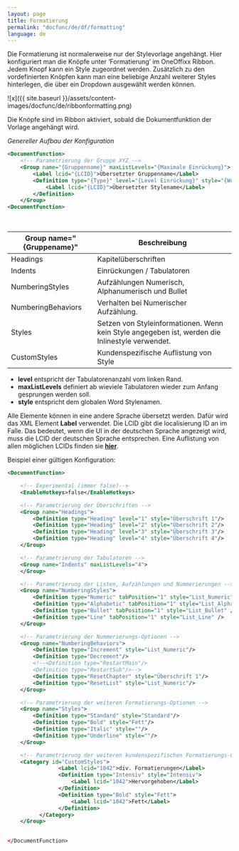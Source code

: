 ```yaml
---
layout: page
title: Formatierung
permalink: "docfunc/de/df/formatting"
language: de
---
```


Die Formatierung ist normalerweise nur der Stylevorlage angehängt. Hier konfiguriert man die Knöpfe unter ‘Formatierung’ im OneOffixx Ribbon. Jedem Knopf kann ein Style zugeordnet werden. Zusätzlich zu den vordefinierten Knöpfen kann man eine beliebige Anzahl weiterer Styles hinterlegen, die über ein Dropdown ausgewählt werden können.


![x]({{ site.baseurl }}/assets/content-images/docfunc/de/ribbonformatting.png)

Die Knöpfe sind im Ribbon aktiviert, sobald die Dokumentfunktion der Vorlage angehängt wird.

_Genereller Aufbau der Konfiguration_
```xml
<DocumentFunction>
    <!-- Parametrierung der Gruppe XYZ -->
    <Group name="{Gruppenname}" maxListLevels="{Maximale Einrückung}">
        <Label lcid="{LCID}">Übersetzter Gruppenname</Label>
        <Definition type="{Type}" level="{Level Einrückung}" style="{Wordstyle}">
            <Label lcid="{LCID}">Übersetzter Stylename</Label>
        </Definition>
    </Group>
<DocumentFunction>
```
<br/>

Group name="{Gruppename}" | Beschreibung
------- | -------
Headings | Kapitelüberschriften
Indents | Einrückungen / Tabulatoren
NumberingStyles  |  Aufzählungen Numerisch, Alphanumerisch und Bullet
NumberingBehaviors | Verhalten bei Numerischer Aufzählung. 
Styles | Setzen von Styleinformationen. Wenn kein Style angegeben ist, werden die Inlinestyle verwendet.
CustomStyles | Kundenspezifische Auflistung von Style

* __level__ entspricht der Tabulatorenanzahl vom linken Rand. 
* __maxListLevels__ definiert ab wieviele Tabulatoren wieder zum Anfang gesprungen werden soll.
* __style__ entspricht dem globalen Word Stylenamen.

Alle Elemente können in eine andere Sprache übersetzt werden. Dafür wird das XML Element __Label__ verwendet. Die LCID gibt die localisierung ID an im Falle. Das bedeutet, wenn die UI in der deutschen Sprache angezeigt wird, muss die LCID der deutschen Sprache entsprechen. Eine Auflistung von allen möglichen LCIDs finden sie [__hier__](https://msdn.microsoft.com/de-ch/goglobal/bb964664.aspx).

Beispiel einer gültigen Konfiguration:
```xml
<DocumentFunction>

    <!-- Experimental (immer false)-->
    <EnableHotkeys>false</EnableHotkeys>

    <!-- Parametrierung der Überschriften -->
    <Group name="Headings">
        <Definition type="Heading" level="1" style="Überschrift 1"/>
        <Definition type="Heading" level="2" style="Überschrift 2"/>
        <Definition type="Heading" level="3" style="Überschrift 3"/>
        <Definition type="Heading" level="4" style="Überschrift 4"/>
    </Group>

    <!-- Parametrierung der Tabulatoren -->
    <Group name="Indents" maxListLevels="4">
    </Group>

    <!-- Parametrierung der Listen, Aufzählungen und Nummerierungen -->
    <Group name="NumberingStyles">
        <Definition type="Numeric" tabPosition="1" style="List_Numeric" />
        <Definition type="Alphabetic" tabPosition="1" style="List_Alphabetic" />
        <Definition type="Bullet" tabPosition="1" style="List_Bullet" />
        <Definition type="Line" tabPosition="1" style="List_Line" />
    </Group>

    <!-- Parametrierung der Nummerierungs-Optionen -->
    <Group name="NumberingBehaviors">
        <Definition type="Increment" style="List_Numeric"/>
        <Definition type="Decrement"/>
        <!--<Definition type="RestartMain"/>
        <Definition type="RestartSub"/>-->
        <Definition type="ResetChapter" style="Überschrift 1"/>
        <Definition type="ResetList" style="List_Numeric"/>
    </Group>

    <!-- Parametrierung der weiteren Formatierungs-Optionen -->
    <Group name="Styles">
        <Definition type="Standard" style="Standard"/>
        <Definition type="Bold" style="Fett"/>
        <Definition type="Italic" style=""/>
        <Definition type="Underline" style=""/>
    </Group>

    <!-- Parametrierung der weiteren kundenspezifischen Formatierungs-Optionen -->
    <Category id="CustomStyles">
                <Label lcid="1042">div. Formatierungen</Label>
                <Definition type="Intensiv" style="Intensiv">
                    <Label lcid="1042">Hervorgehoben</Label>
                </Definition>
                <Definition type="Bold" style="Fett">
                    <Label lcid="1042">Fett</Label>
                </Definition>
          </Category> 
    </Group>
    

</DocumentFunction>
```